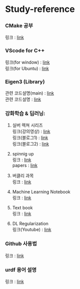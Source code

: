 # Study-reference

### CMake 공부
링크 : [link](https://www.tuwlab.com/index.php?mid=ece&category=7074)

### VScode for C++ 
링크(for window) : [link](https://velog.io/@youhyeoneee/%ED%99%98%EA%B2%BD-%EC%84%A4%EC%A0%95-VS-Code-%EC%97%90%EC%84%9C-CC-%EC%BD%94%EB%94%A9-%ED%99%98%EA%B2%BD-%EA%B5%AC%EC%B6%95%ED%95%98%EA%B8%B0-Windows)\
링크(for Ubuntu) : [link](https://swiftcam.tistory.com/388)

### Eigen3 (Library)
관련 코드설명(main) : [link](https://runebook.dev/ko/docs/eigen3/-index-)\
관련 코드설명 : [link](https://runebook.dev/ko/docs/eigen3/group__quickrefpage) 


### 강화학습 & 딥러닝:
1. 실버 렉쳐 시리즈 \
링크(강의영상) : [link](https://www.youtube.com/watch?v=2pWv7GOvuf0&list=PLqYmG7hTraZDM-OYHWgPebj2MfCFzFObQ&ab_channel=DeepMind)\
링크(블로그1) : [link](https://daeson.tistory.com/category/Reinforcement%20Learning)\
링크(블로그2) : [link](https://sumniya.tistory.com/2)

2. spinnig up \
링크 : [link](https://spinningup.openai.com/en/latest/spinningup/rl_intro.html)\
papers : [link](https://spinningup.openai.com/en/latest/spinningup/keypapers.html)

3. 버클리 과목 \
링크 : [link](https://rail.eecs.berkeley.edu/deeprlcourse/)

4. Machine Learning Notebook \
링크 : [link](https://calvinfeng.gitbook.io/machine-learning-notebook/supervised-learning/recurrent-neural-network/long_short_term_memory)

5. Text book \
링크 : [link](https://web.stanford.edu/class/psych209/Readings/SuttonBartoIPRLBook2ndEd.pdf)

6. DL Regularization \
링크(Youtube) : [link](https://www.youtube.com/watch?v=pJCcGK5omhE&t=21s)

### Github 사용법
링크 : [link](https://backlog.com/git-tutorial/kr/reference/remote.html)

### urdf 용어 설명
링크 : [link](http://wiki.ros.org/urdf/XML)
